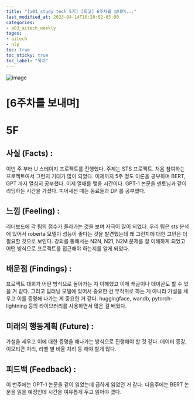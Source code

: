 ```yaml
---
title: "[a01_study tech 5기] [회고] 6주차를 보내며..."
last_modified_at: 2023-04-14T16:20:02-05:00
categories:
- a03_aitech_weekly
tages:
- aitech
- nlp
toc: true
toc_sticky: true
toc_label: "목차"
---
```





![image](../../../image/aitech.png)

# [6주차를 보내며]

# 5F
## 사실 (Facts) :
이번 주 부터 U 스테이지 프로젝트를 진행했다. 주제는 STS 프로젝트. 처음 참여하는 프로젝트여서 그런지 기대가 많이 되었다. 이제까지 5주 정도 이론을 공부하며 BERT, GPT 까지 열심히 공부했다. 이제 열매를 맺을 시간이다. GPT-1 논문을 멘토님과 같이 리딩하는 시간을 가졌다. 피어세션 때는 동료들과 DP 를 공부했다.

## 느낌 (Feeling) :
리더보드에 각 팀의 점수가 올라가는 것을 보며 자극이 많이 되었다. 우리 팀은 sts 분석에 있어서 roberta 모델이 성능이 좋다는 것을 발견했는데 왜 그런지에 대한 고민은 더 필요할 것으로 보인다. 강의를 통해서는 N2N, N21, N2M 문제를 잘 이해하게 되었고 어떤 방식으로 프로젝트를 접근해야 하는지를 알게 되었다. 

## 배운점 (Findings) :
프로젝트 대회가 어떤 방식으로 돌아가는 지 이해했고 이제 캐글이나 데이콘도 할 수 있을 거 같다. 그리고 딥러닝 모델에 있어서 중요한 건 무작위로 하는 게 아니라 가설을 세우고 이를 증명해 나가는 게 중요한 거 같다.
huggingface, wandb, pytorch-lightning 등의 라이브러리를 사용하면서 많은 걸 배웠다. 

## 미래의 행동계획 (Future) :
가설을 세우고 이에 대한 증명을 해나가는 방식으로 진행해야 할 것 같다. 데이터 증강, 이모티콘 처리, 라벨 별 비율 처리 등 해야 할게 많다.

## 피드백 (Feedback) :
이 번주에는 GPT-1 논문을 같이 읽었는데 급하게 읽었던 거 같다. 다음주에는 BERT 논문을 읽을 예정인데 시간을 여유롭게 두고 읽어야 겠다. 
